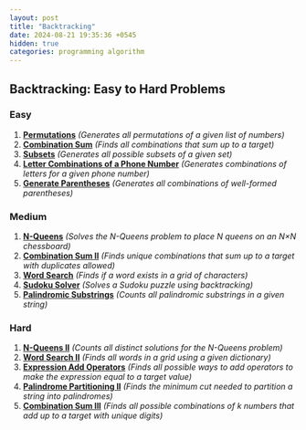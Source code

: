 ```yaml
---
layout: post
title: "Backtracking"
date: 2024-08-21 19:35:36 +0545
hidden: true
categories: programming algorithm
---
```


## Backtracking: Easy to Hard Problems

### Easy

1. [**Permutations**](https://leetcode.com/problems/permutations/) *(Generates all permutations of a given list of numbers)*
2. [**Combination Sum**](https://leetcode.com/problems/combination-sum/) *(Finds all combinations that sum up to a target)*
3. [**Subsets**](https://leetcode.com/problems/subsets/) *(Generates all possible subsets of a given set)*
4. [**Letter Combinations of a Phone Number**](https://leetcode.com/problems/letter-combinations-of-a-phone-number/) *(Generates combinations of letters for a given phone number)*
5. [**Generate Parentheses**](https://leetcode.com/problems/generate-parentheses/) *(Generates all combinations of well-formed parentheses)*

### Medium

1. [**N-Queens**](https://leetcode.com/problems/n-queens/) *(Solves the N-Queens problem to place N queens on an N×N chessboard)*
2. [**Combination Sum II**](https://leetcode.com/problems/combination-sum-ii/) *(Finds unique combinations that sum up to a target with duplicates allowed)*
3. [**Word Search**](https://leetcode.com/problems/word-search/) *(Finds if a word exists in a grid of characters)*
4. [**Sudoku Solver**](https://leetcode.com/problems/sudoku-solver/) *(Solves a Sudoku puzzle using backtracking)*
5. [**Palindromic Substrings**](https://leetcode.com/problems/palindromic-substrings/) *(Counts all palindromic substrings in a given string)*

### Hard

1. [**N-Queens II**](https://leetcode.com/problems/n-queens-ii/) *(Counts all distinct solutions for the N-Queens problem)*
2. [**Word Search II**](https://leetcode.com/problems/word-search-ii/) *(Finds all words in a grid using a given dictionary)*
3. [**Expression Add Operators**](https://leetcode.com/problems/expression-add-operators/) *(Finds all possible ways to add operators to make the expression equal to a target value)*
4. [**Palindrome Partitioning II**](https://leetcode.com/problems/palindrome-partitioning-ii/) *(Finds the minimum cut needed to partition a string into palindromes)*
5. [**Combination Sum III**](https://leetcode.com/problems/combination-sum-iii/) *(Finds all possible combinations of k numbers that add up to a target with unique digits)*

